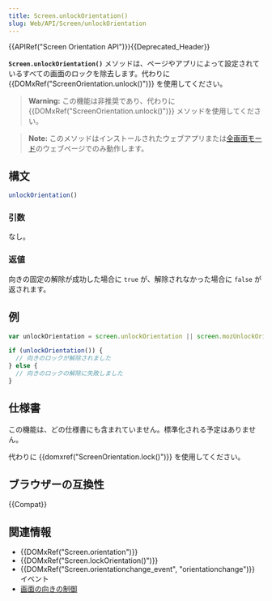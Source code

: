 ```yaml
---
title: Screen.unlockOrientation()
slug: Web/API/Screen/unlockOrientation
---
```


{{APIRef("Screen Orientation API")}}{{Deprecated_Header}}

**`Screen.unlockOrientation()`** メソッドは、ページやアプリによって設定されているすべての画面のロックを除去します。代わりに {{DOMxRef("ScreenOrientation.unlock()")}} を使用してください。

> **Warning:** この機能は非推奨であり、代わりに {{DOMxRef("ScreenOrientation.unlock()")}} メソッドを使用してください。

> **Note:** このメソッドはインストールされたウェブアプリまたは[全画面モード](/ja/docs/Web/Guide/DOM/Using_full_screen_mode)のウェブページでのみ動作します。

## 構文

```js
unlockOrientation()
```

### 引数

なし。

### 返値

向きの固定の解除が成功した場合に `true` が、解除されなかった場合に `false` が返されます。

## 例

```js
var unlockOrientation = screen.unlockOrientation || screen.mozUnlockOrientation || screen.msUnlockOrientation || (screen.orientation && screen.orientation.unlock);

if (unlockOrientation()) {
  // 向きのロックが解除されました
} else {
  // 向きのロックの解除に失敗しました
}
```

## 仕様書

この機能は、どの仕様書にも含まれていません。標準化される予定はありません。

代わりに {{domxref("ScreenOrientation.lock()")}} を使用してください。

## ブラウザーの互換性

{{Compat}}

## 関連情報

- {{DOMxRef("Screen.orientation")}}
- {{DOMxRef("Screen.lockOrientation()")}}
- {{DOMxRef("Screen.orientationchange_event", "orientationchange")}} イベント
- [画面の向きの制御](/ja/docs/Managing_screen_orientation)
